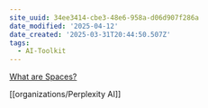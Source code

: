 ```yaml
---
site_uuid: 34ee3414-cbe3-48e6-958a-d06d907f286a
date_modified: '2025-04-12'
date_created: '2025-03-31T20:44:50.507Z'
tags:
  - AI-Toolkit
---
```





























































[What are Spaces?](https://www.perplexity.ai/hub/faq/what-are-spaces)

[[organizations/Perplexity AI]]



